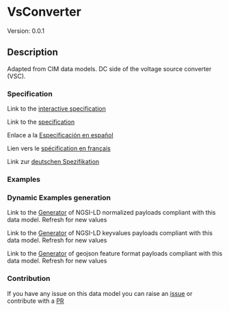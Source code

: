 # VsConverter
Version: 0.0.1

## Description 

Adapted from CIM data models. DC side of the voltage source converter (VSC).
### Specification

Link to the [interactive specification](https://swagger.lab.fiware.org/?url=https://github.com/smart-data-models/dataModel.EnergyCIM/blob/master/VsConverter/swagger.yaml)

Link to the [specification](https://github.com/smart-data-models/dataModel.EnergyCIM/blob/master/VsConverter/doc/spec.md)

Enlace a la [Especificación en español](https://github.com/smart-data-models/dataModel.EnergyCIM/blob/master/VsConverter/doc/spec_ES.md)

Lien vers le [spécification en français](https://github.com/smart-data-models/dataModel.EnergyCIM/blob/master/VsConverter/doc/spec_FR.md)

Link zur [deutschen Spezifikation](https://github.com/smart-data-models/dataModel.EnergyCIM/blob/master/VsConverter/doc/spec_DE.md)
### Examples
### Dynamic Examples generation

Link to the [Generator](https://smartdatamodels.org/extra/ngsi-ld_generator.php?schemaUrl=https://raw.githubusercontent.com/smart-data-models/dataModel.EnergyCIM/master/VsConverter/schema.json&email=info@smartdatamodels.org) of NGSI-LD normalized payloads compliant with this data model. Refresh for new values

Link to the [Generator](https://smartdatamodels.org/extra/ngsi-ld_generator_keyvalues.php?schemaUrl=https://raw.githubusercontent.com/smart-data-models/dataModel.EnergyCIM/master/VsConverter/schema.json&email=info@smartdatamodels.org) of NGSI-LD keyvalues payloads compliant with this data model. Refresh for new values

Link to the [Generator](https://smartdatamodels.org/extra/geojson_features_generator_v1.0.php?schemaUrl=https://raw.githubusercontent.com/smart-data-models/dataModel.EnergyCIM/master/VsConverter/schema.json&email=info@smartdatamodels.org) of geojson feature format payloads compliant with this data model. Refresh for new values
### Contribution

 If you have any issue on this data model you can raise an [issue](https://github.com/smart-data-models/dataModel.EnergyCIM/issues)  or contribute with a [PR](https://github.com/smart-data-models/dataModel.EnergyCIM/pulls)